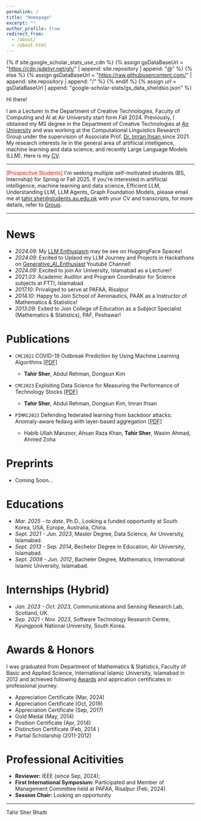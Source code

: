 ```yaml
---
permalink: /
title: "Homepage"
excerpt: ""
author_profile: true
redirect_from: 
  - /about/
  - /about.html
---
```


{% if site.google_scholar_stats_use_cdn %}
{% assign gsDataBaseUrl = "https://cdn.jsdelivr.net/gh/" | append: site.repository | append: "@" %}
{% else %}
{% assign gsDataBaseUrl = "https://raw.githubusercontent.com/" | append: site.repository | append: "/" %}
{% endif %}
{% assign url = gsDataBaseUrl | append: "google-scholar-stats/gs_data_shieldsio.json" %}

<span class='anchor' id='about-me'></span>


Hi there!

I am a Lecturer in the Department of Creative Technologies, Faculty of Computing and AI at Air University start form Fall 2024. Previously, I obtained my MS degree in the Department of Creative Technologies at <a href="https://www.au.edu.pk/" target="_blank">Air University</a> and was working at the Computational Linguistics Research Group under the supervision of Associate Prof. <a href="https://www.linkedin.com/in/imranihsan/" target="_blank"> Dr. Imran Ihsan </a> since 2021. My research interests lie in the general area of artifiicial intelligence, machine learning and data science, and recently Large Language Models (LLM). Here is my [CV](/files/Tahir_CV.pdf).

---

<span style="color:red">[Prospective Students]</span> I'm seeking multiple self-motivated students (BS, Internship) for Spring or Fall 2025. If you're interested in artifiicial intelligence, machine learning and data science, Efficient LLM, Understanding LLM, LLM Agents, Graph Foundation Models, please email me at <a href="mailto:tahir2011.iiui@gmail.com" target="_blank">tahir.sher@students.au.edu.pk</a> with your CV and transcripts, for more details, refer to [Group](/group.html).

---


# News
- *2024.09*: My [LLM Enthusiasm](https://huggingface.co/spaces?sort=trending&search=tahirsher) may be see on HuggingFace Spaces!
- *2024.09*: Excited to Uplaod my LLM Journey and Projects in Hackathons on [Generative_AI_Enthusiast](https://www.youtube.com/@Generative_AI_Enthusiast) Youtube Channel!
- *2024.09*:  Excited to join Air University, Islamabad as a Lecturer!
- *2021.03*: Academic Auditor and Program Coordinator for Science subjects at FTTI, Islamabad
- *2017.10*: Privaliged to serve at PAFAA, Risalpur
- *2014.10*: Happy to Join School of Aeronautics, PAAK as a Instructor of Mathematics & Statistics!
- *2013.09*: Exited to Join College of Education as a Subject Specialist (Mathematics & Statistics), PAF, Peshawar!

# Publications

- ``CMC2022`` COVID-19 Outbreak Prediction by Using Machine Learning Algorithms  [[PDF]](https://scholar.google.com/citations?view_op=view_citation&hl=en&user=eIIFkLAAAAAJ&citation_for_view=eIIFkLAAAAAJ:d1gkVwhDpl0C)
  - **Tahir Sher**, Abdul Rehman, Dongsun Kim

- ``CMC2023`` Exploiting Data Science for Measuring the Performance of Technology Stocks [[PDF]](https://scholar.google.com/citations?view_op=view_citation&hl=en&user=eIIFkLAAAAAJ&citation_for_view=eIIFkLAAAAAJ:9yKSN-GCB0IC)
  - **Tahir Sher**, Abdul Rehman, Dongsun Kim, Imran Ihsan

- ``PIMRC2023`` Defending federated learning from backdoor attacks: Anomaly-aware fedavg with layer-based aggregation [[PDF]](https://scholar.google.com/citations?view_op=view_citation&hl=en&user=eIIFkLAAAAAJ&citation_for_view=eIIFkLAAAAAJ:2osOgNQ5qMEC) 
  - Habib Ullah Manzoor, Ahsan Raza Khan, **Tahir Sher**, Wasim Ahmad, Ahmed Zoha

# Preprints
- Coming Soon...


# Educations
- *Mar. 2025 - to date*, Ph.D., Looking a funded opportunity at South Korea, USA, Europe, Australia, China.
- *Sept. 2021 - Jun. 2023*, Master Degree, Data Science, Air University, Islamabad.
- *Sept. 2013 - Sep. 2014*, Bechelor Degree in Education, Air University, Islamabad.
- *Sept. 2008 - Jun. 2012*, Bacheler Degree, Mathematics, International Islamic University, Islamabad.

# Internships (Hybrid)
- *Jan. 2023 - Oct. 2023*, Communicationa and Sensing Research Lab, Scotland, UK.
- *Sep. 2021 - Nov. 2023*, Software Technology Research Centre, Kyungpook National University, South Korea.


# Awards & Honors
I was graduated from Department of Mathematics & Statistics, Faculty of Basic and Applied Science, International Islamic University, Islamabad in 2012 and achieved following [Awards](/files/Awards.pdf) and apprication certificates in professional journey.

- Appreciation Certificate (Mar, 2024)
- Appreciation Certificate (Oct, 2019)
- Appreciation Certificate (Sep, 2017)
- Gold Medal (May, 2014)
- Position Certificate (Apr, 2014)
- Distinction Certificate (Feb, 2014 )
- Partial Scholarship (2011-2012)


# Professional Acitivities
- **Reviewer:** IEEE (since Sep, 2024);
- **First International Symposium:** Participated and Member of Management Committee held at PAFAA, Risalpur (Feb, 2024)
- **Session Chair:** Looking an opportunity
 
---
Tahir Sher Bhatti
